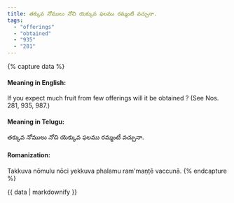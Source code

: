 ```yaml
---
title: తక్కువ నోములు నోచి యెక్కువ ఫలము రమ్మంటే వచ్చునా.
tags:
  - "offerings"
  - "obtained"
  - "935"
  - "281"
---
```


{% capture data %}
#### Meaning in English:
If you expect much fruit from few offerings will it be obtained ?
(See Nos. 281, 935, 987.)

#### Meaning in Telugu:
తక్కువ నోములు నోచి యెక్కువ ఫలము రమ్మంటే వచ్చునా.

#### Romanization:
Takkuva nōmulu nōci yekkuva phalamu ram'maṇṭē vaccunā.
{% endcapture %}

{{ data | markdownify }}


